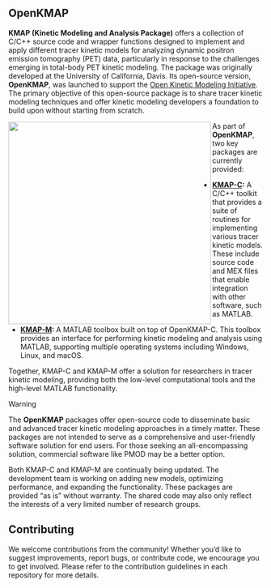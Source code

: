 ## OpenKMAP

**KMAP (Kinetic Modeling and Analysis Package)** offers a collection of C/C++ source code and wrapper functions designed to implement and apply different tracer kinetic models for analyzing dynamic positron emission tomography (PET) data, particularly in response to the challenges emerging in total-body PET kinetic modeling. The package was originally developed at the University of California, Davis. Its open-source version, **OpenKMAP**, was launched to support the [Open Kinetic Modeling Initiative](https://www.openkmi.org/). The primary objective of this open-source package is to share tracer kinetic modeling techniques and offer kinetic modeling developers a foundation to build upon without starting from scratch. 

<img align="left" src="https://github.com/user-attachments/assets/dc93ccfc-7ab0-4cde-b3f4-aeabd3562033" width="400" >

As part of **OpenKMAP**, two key packages are currently provided:

- **[KMAP-C](https://github.com/openkmi/KMAP-C):** A C/C++ toolkit that provides a suite of routines for implementing various tracer kinetic models. These include source code and MEX files that enable integration with other software, such as MATLAB.
  
- **[KMAP-M](https://github.com/openkmi/KMAP-M):** A MATLAB toolbox built on top of OpenKMAP-C. This toolbox provides an interface for performing kinetic modeling and analysis using MATLAB, supporting multiple operating systems including Windows, Linux, and macOS.

Together, KMAP-C and KMAP-M offer a solution for researchers in tracer kinetic modeling, providing both the low-level computational tools and the high-level MATLAB functionality.

>[!WARNING]
>The **OpenKMAP** packages offer open-source code to disseminate basic and advanced tracer kinetic modeling approaches in a timely matter. These packages are not intended to serve as a comprehensive and user-friendly software solution for end users. For those seeking an all-encompassing solution, commercial software like PMOD may be a better option.
>
>Both KMAP-C and KMAP-M are continually being updated. The development team is working on adding new models, optimizing performance, and expanding the functionality. These packages are provided “as is” without warranty. The shared code may also only reflect the interests of a very limited number of research groups. 

## Contributing
We welcome contributions from the community! Whether you’d like to suggest improvements, report bugs, or contribute code, we encourage you to get involved. Please refer to the contribution guidelines in each repository for more details.

